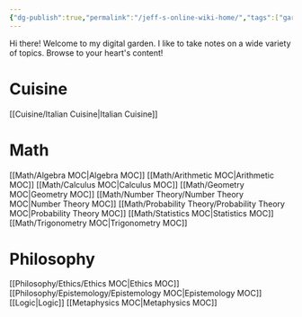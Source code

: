 ```yaml
---
{"dg-publish":true,"permalink":"/jeff-s-online-wiki-home/","tags":["gardenEntry"]}
---
```


Hi there! Welcome to my digital garden. I like to take notes on a wide variety of topics. Browse to your heart's content!

# Cuisine

[[Cuisine/Italian Cuisine\|Italian Cuisine]]
# Math

 [[Math/Algebra MOC\|Algebra MOC]]
 [[Math/Arithmetic MOC\|Arithmetic MOC]]
 [[Math/Calculus MOC\|Calculus MOC]]
 [[Math/Geometry MOC\|Geometry MOC]]
 [[Math/Number Theory/Number Theory MOC\|Number Theory MOC]]
 [[Math/Probability Theory/Probability Theory MOC\|Probability Theory MOC]]
 [[Math/Statistics MOC\|Statistics MOC]]
 [[Math/Trigonometry MOC\|Trigonometry MOC]]
# Philosophy

[[Philosophy/Ethics/Ethics MOC\|Ethics MOC]]
[[Philosophy/Epistemology/Epistemology MOC\|Epistemology MOC]]
[[Logic\|Logic]]
[[Metaphysics MOC\|Metaphysics MOC]]


